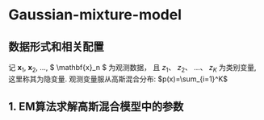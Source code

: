 # Gaussian-mixture-model
## 数据形式和相关配置
记
$\mathbf{x}_1$, 
$\mathbf{x}_2$, 
..., 
$
\mathbf{x}_n
$
为观测数据， 且
$z_1$、
$z_2$、
...、
$z_K$
为类别变量, 这里称其为隐变量. 观测变量服从高斯混合分布: 
$p(x)=\sum_{i=1}^K$

## 1. EM算法求解高斯混合模型中的参数

